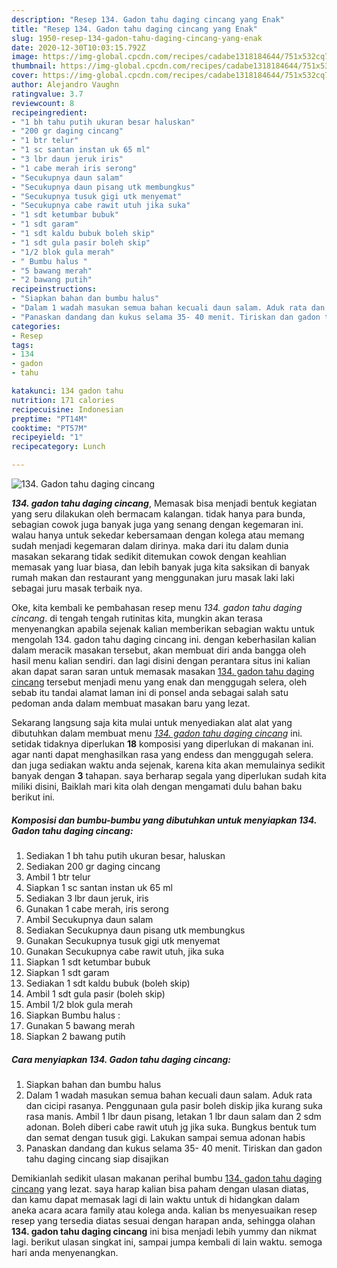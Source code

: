 ```yaml
---
description: "Resep 134. Gadon tahu daging cincang yang Enak"
title: "Resep 134. Gadon tahu daging cincang yang Enak"
slug: 1950-resep-134-gadon-tahu-daging-cincang-yang-enak
date: 2020-12-30T10:03:15.792Z
image: https://img-global.cpcdn.com/recipes/cadabe1318184644/751x532cq70/134-gadon-tahu-daging-cincang-foto-resep-utama.jpg
thumbnail: https://img-global.cpcdn.com/recipes/cadabe1318184644/751x532cq70/134-gadon-tahu-daging-cincang-foto-resep-utama.jpg
cover: https://img-global.cpcdn.com/recipes/cadabe1318184644/751x532cq70/134-gadon-tahu-daging-cincang-foto-resep-utama.jpg
author: Alejandro Vaughn
ratingvalue: 3.7
reviewcount: 8
recipeingredient:
- "1 bh tahu putih ukuran besar haluskan"
- "200 gr daging cincang"
- "1 btr telur"
- "1 sc santan instan uk 65 ml"
- "3 lbr daun jeruk iris"
- "1 cabe merah iris serong"
- "Secukupnya daun salam"
- "Secukupnya daun pisang utk membungkus"
- "Secukupnya tusuk gigi utk menyemat"
- "Secukupnya cabe rawit utuh jika suka"
- "1 sdt ketumbar bubuk"
- "1 sdt garam"
- "1 sdt kaldu bubuk boleh skip"
- "1 sdt gula pasir boleh skip"
- "1/2 blok gula merah"
- " Bumbu halus "
- "5 bawang merah"
- "2 bawang putih"
recipeinstructions:
- "Siapkan bahan dan bumbu halus"
- "Dalam 1 wadah masukan semua bahan kecuali daun salam. Aduk rata dan cicipi rasanya. Penggunaan gula pasir boleh diskip jika kurang suka rasa manis. Ambil 1 lbr daun pisang, letakan 1 lbr daun salam dan 2 sdm adonan. Boleh diberi cabe rawit utuh jg jika suka. Bungkus bentuk tum dan semat dengan tusuk gigi. Lakukan sampai semua adonan habis"
- "Panaskan dandang dan kukus selama 35- 40 menit. Tiriskan dan gadon tahu daging cincang siap disajikan"
categories:
- Resep
tags:
- 134
- gadon
- tahu

katakunci: 134 gadon tahu 
nutrition: 171 calories
recipecuisine: Indonesian
preptime: "PT14M"
cooktime: "PT57M"
recipeyield: "1"
recipecategory: Lunch

---
```



![134. Gadon tahu daging cincang](https://img-global.cpcdn.com/recipes/cadabe1318184644/751x532cq70/134-gadon-tahu-daging-cincang-foto-resep-utama.jpg)

<b><i>134. gadon tahu daging cincang</i></b>, Memasak bisa menjadi bentuk kegiatan yang seru dilakukan oleh bermacam kalangan. tidak hanya para bunda, sebagian cowok juga banyak juga yang senang dengan kegemaran ini. walau hanya untuk sekedar kebersamaan dengan kolega atau memang sudah menjadi kegemaran dalam dirinya. maka dari itu dalam dunia masakan sekarang tidak sedikit ditemukan cowok dengan keahlian memasak yang luar biasa, dan lebih banyak juga kita saksikan di banyak rumah makan dan restaurant yang menggunakan juru masak laki laki sebagai juru masak terbaik nya.



Oke, kita kembali ke pembahasan resep menu <i>134. gadon tahu daging cincang</i>. di tengah tengah rutinitas kita, mungkin akan terasa menyenangkan apabila sejenak kalian memberikan sebagian waktu untuk mengolah 134. gadon tahu daging cincang ini. dengan keberhasilan kalian dalam meracik masakan tersebut, akan membuat diri anda bangga oleh hasil menu kalian sendiri. dan lagi disini dengan perantara situs ini kalian akan dapat saran saran untuk memasak masakan <u>134. gadon tahu daging cincang</u> tersebut menjadi menu yang enak dan menggugah selera, oleh sebab itu tandai alamat laman ini di ponsel anda sebagai salah satu pedoman anda dalam membuat masakan baru yang lezat.


Sekarang langsung saja kita mulai untuk menyediakan alat alat yang dibutuhkan dalam membuat menu <u><i>134. gadon tahu daging cincang</i></u> ini. setidak tidaknya diperlukan <b>18</b> komposisi yang diperlukan di makanan ini. agar nanti dapat menghasilkan rasa yang endess dan menggugah selera. dan juga sediakan waktu anda sejenak, karena kita akan memulainya sedikit banyak dengan <b>3</b> tahapan. saya berharap segala yang diperlukan sudah kita miliki disini, Baiklah mari kita olah dengan mengamati dulu bahan baku berikut ini.

<!--inarticleads1-->

##### Komposisi dan bumbu-bumbu yang dibutuhkan untuk menyiapkan 134. Gadon tahu daging cincang:

1. Sediakan 1 bh tahu putih ukuran besar, haluskan
1. Sediakan 200 gr daging cincang
1. Ambil 1 btr telur
1. Siapkan 1 sc santan instan uk 65 ml
1. Sediakan 3 lbr daun jeruk, iris
1. Gunakan 1 cabe merah, iris serong
1. Ambil Secukupnya daun salam
1. Sediakan Secukupnya daun pisang utk membungkus
1. Gunakan Secukupnya tusuk gigi utk menyemat
1. Gunakan Secukupnya cabe rawit utuh, jika suka
1. Siapkan 1 sdt ketumbar bubuk
1. Siapkan 1 sdt garam
1. Sediakan 1 sdt kaldu bubuk (boleh skip)
1. Ambil 1 sdt gula pasir (boleh skip)
1. Ambil 1/2 blok gula merah
1. Siapkan  Bumbu halus :
1. Gunakan 5 bawang merah
1. Siapkan 2 bawang putih




<!--inarticleads2-->

##### Cara menyiapkan 134. Gadon tahu daging cincang:

1. Siapkan bahan dan bumbu halus
1. Dalam 1 wadah masukan semua bahan kecuali daun salam. Aduk rata dan cicipi rasanya. Penggunaan gula pasir boleh diskip jika kurang suka rasa manis. Ambil 1 lbr daun pisang, letakan 1 lbr daun salam dan 2 sdm adonan. Boleh diberi cabe rawit utuh jg jika suka. Bungkus bentuk tum dan semat dengan tusuk gigi. Lakukan sampai semua adonan habis
1. Panaskan dandang dan kukus selama 35- 40 menit. Tiriskan dan gadon tahu daging cincang siap disajikan




Demikianlah sedikit ulasan makanan perihal bumbu <u>134. gadon tahu daging cincang</u> yang lezat. saya harap kalian bisa paham dengan ulasan diatas, dan kamu dapat memasak lagi di lain waktu untuk di hidangkan dalam aneka acara acara family atau kolega anda. kalian bs menyesuaikan resep resep yang tersedia diatas sesuai dengan harapan anda, sehingga olahan <b>134. gadon tahu daging cincang</b> ini bisa menjadi lebih yummy dan nikmat lagi. berikut ulasan singkat ini, sampai jumpa kembali di lain waktu. semoga hari anda menyenangkan.
